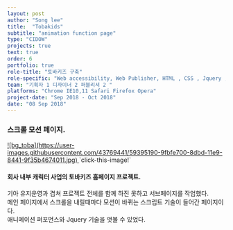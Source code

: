 ```yaml
---
layout: post
author: "Song lee"
title:  "Tobakids"
subtitle: "animation function page"
type: "CIDOW"
projects: true
text: true
order: 6
portfolio: true
role-title: "토바키즈 구축"
role-specific: "Web accessibility, Web Publisher, HTML , CSS , Jquery , Javascript , Responsive"
team: "기획자 1 디자이너 2 퍼블리셔 2 "
platforms: "Chrome IE10,11 Safari Firefox Opera"
project-date: "Sep 2018 - Oct 2018"
date: "08 Sep 2018"
---
```


### 스크롤 모션 페이지.

<a class="img-company" href="http://tobacomics.com/main.html" title="토바키즈 바로가기">
![bg_toba](https://user-images.githubusercontent.com/43769441/59395190-9fbfe700-8dbd-11e9-8441-9f35b4674011.jpg)
</a>
`click-this-image!`

#### 회사 내부 캐릭터 사업의 토바키즈 홈페이지 프로젝트.

기아 유지운영과 겹쳐 프로젝트 전체를 함께 하진 못하고 서브페이지를 작업했다.<br/>
메인 페이지에서 스크롤을 내릴때마다 모션이 바뀌는 스크립트 기술이 들어간 페이지이다.<br/>
애니메이션 퍼포먼스와 Jquery 기술을 엿볼 수 있었다.<br>
